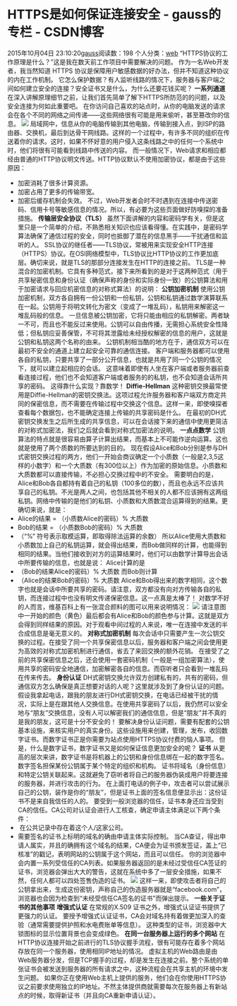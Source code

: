 # HTTPS是如何保证连接安全 - gauss的专栏 - CSDN博客
2015年10月04日 23:10:20[gauss](https://me.csdn.net/mathlmx)阅读数：198
个人分类：[web](https://blog.csdn.net/mathlmx/article/category/2558531)
“HTTPS协议的工作原理是什么？”这是我在数天前工作项目中需要解决的问题。
作为一名Web开发者，我当然知道 HTTPS 协议是保障用户敏感数据的好办法，但并不知道这种协议的内在工作机制。
它怎么保护数据？有人监听线路的情况下，服务器与客户端之间如何建立安全的连接？安全证书又是什么，为什么还要花钱买呢？
**一系列通道**
在深入讲解原理细节之前，让我们首先简单了解下HTTPS所防范的的问题，以及安全连接为何如此重要吧。
在你访问自己喜欢的站点时，从你的电脑发送的请求会在各个不同的网络之间传递——这些网络很有可能是用来偷听，甚至篡改你的信息。
![](http://ww1.sinaimg.cn/large/63918611gw1e7jsdebtzoj20p40et77i.jpg)
局域网中，信息从你的电脑传输到其他电脑，传输到接入点，到ISP的路由器、交换机，最后到达骨干网线路。这样的一个过程中，有许多不同的组织在传送着你的请求。这时，如果不怀好意的用户侵入这条线路之中的任何一个系统中时，他们将很有可能看到线路中传送的内容。
而一般情况下，Web请求和相应都经由普通的HTTP协议明文传送。HTTP协议默认不使用加密协议，都是由于这些原因：
- 加密消耗了很多计算资源。
- 加密占用了更多的传输带宽。
- 加密后缓存机制会失效。
不过，Web开发者会时不时遇到在连接中传送密码、信用卡号等敏感信息的情况。所以，有必要为这些页面做好防嗅探的准备措施。
**传输层安全协议（TLS）**
虽然下面讲解的内容和密码学有关，但是这里只是一个简单的介绍，不熟悉相关知识也应该看得懂。在实践中，是密码学算法确保了通信过程的安全，同时也抵御了潜在的信息黑手——干扰通信和监听的人。
SSL协议的继任者——TLS协议，常被用来实现安全HTTP连接（HTTPS）协议。在OSI网络模型中，TLS协议比HTTP协议的工作更加底层。确切来说，就是TLS的那部分连接发生在HTTP的连接之前。
TLS是一种混合的加密机制。它具有多种范式，接下来所看到的是对于这两种范式（用于共享秘密信息和身份认证（确保声称的身份和实际身份一致）的公钥算法和用于加密请求与回应机密信息的对称式算法）的说明：
**公钥加密机制**
使用公钥加密机制，双方各自拥有一份公钥和一份私钥，公钥和私钥通过数学演算联系在一起。公钥用于将明文转化为密文（变成了一堆乱码），私钥用来解密这一堆乱码般的信息。
一旦信息被公钥加密，它将只能由相应的私钥解密。两者缺一不可，而且也不能反过来使用。公钥可以自由传播，无需担心系统安全性降低；但私钥应妥善保管，不可将其泄露给未经授权解密的信息的用户，这就是公钥和私钥这两个名称的由来。
公钥机制相当酷的地方在于，通信双方可以在最初不安全的通道上建立起安全可靠的通信连接。
客户端和服务器都可以使用各自的私钥，只要共享了一部分公开信息，也就是共用了同一个公钥的情况下，就可以建立起相应的会话。
这意味着即使有人坐在客户端或者服务器前查看连接过程，他们也不会知道客户端或者服务的的私钥，也不会知道会话所共享的密码。
这得靠什么实现？靠数学！
**Diffie-Hellman**
这种密钥交换最常使用是Diffie-Hellman的密钥交换法。这项过程允许服务器和客户端双方商定共同的保密信息，而不需要在传输过程中交换这个信息。这样一来，即使嗅探者查看每个数据包，也不能确定连接上传输的共享密码是什么。
在最初的DH式密钥交换发生之后所生成的共享信息，可以在会话接下来的通信中使用更简洁的对称式加密法，我们之后就会看到对称式加密法的说明。
**一点点数学**
公钥算法的特点就是很容易由算子计算出结果，而基本上不可能作逆向运算。这也就是使用了两个质数的所要达到的目的。
现在假设Alice和Bob分别是参与DH式密钥交换过程的两方，他们一开始会商议确定一个小质数（一般是2,3,5这样的小数字）和一个大质数（有300位以上）作为加密的原始信息。小质数和大质数都可以直接传输，不必担心交换过程中的不安全。
需要明白的是，Alice和Bob各自都持有着自己的私钥（100多位的数），而且也永远不应该共享自己的私钥。不光是两人之间，也包括其他不相关的人都不应该拥有这两组私钥。网络中传输的是他们的私钥、小质数和大质数混合运算得到的结果。更确切来说，就是：
- Alice的结果 = （小质数Alice的密码）% 大质数
- Bob的结果 = （小质数Bob的密码）% 大质数
- （“%” 符号表示取模运算，即取得除法运算的余数）
所以Alice使用大质数和小质数加上自己的私钥运算，就会得出结果，而Bob做同样的计算，也能得到相同的结果。当他们接收到对方的运算结果时，他们可以由数学计算导出会话中所要传输的信息，也就是说：
Alice计算的是
- （Bob的结果Alice的密码）% 大质数
而Bob则计算
- （Alice的结果Bob的密码）% 大质数
Alice和Bob得出来的数字相同，这个数字也就是会话中所要共享的密码。请注意，双方都没有向对方传输各自的私钥，而连接过程中也没有明文传递保密信息。这一点真是太棒了！
对数学不好的人而言，维基百科上有一张混合颜料的图可以用来说明情况：
![](http://ww1.sinaimg.cn/large/63918611gw1e7jsdf6xbbj20dw0kvmyo.jpg)
请注意图中一开始的颜色（黄色）最后都会有Alice和Bob的颜色参与计算。这就是双方会得到同样结果的原因。对于观看中间过程的人来说，唯一在连接中发送的半合成信息是毫无意义的。
**对称式加密机制**
每次会话中只需要产生一次公钥交换的过程。在接受了同一个共享保密信息以后，服务器和客户端之间会使用更为高效的对称式加密机制进行通信，省去了来回交换的额外花销。
在接受了之前的共享保密信息之后，还会使用一套密码机制（一般是一组加密算法），使用共享的密码安全地通信，加密解密各自的信息。而窃听者只会看到一堆乱码在传来传去。
**身份认证**
DH式密钥交换允许双方创建私有的，共有的密码，但通信双方怎么确保是真正想要对话的人呢？这里就涉及到了身份认证的问题。
假设我拿起电话，跟我的朋友进行DH式密钥交换，在电话已经被干扰的情况，实际上是在跟其他人交换信息。在使用共享密码了以后，我仍然可以安全地与“朋友”交换信息，没有人可以解密我们的通信信息，但是“朋友”并不真的是我的朋友，这可是十分不安全的！
要解决身份认证问题，需要有配套的公钥基本设施，来核实用户的真实身份。这些设施用来创建，管理，发布，收回数字证书。而数字证书正是你需要为站点使用HTTPS协议付费的恼人事项。
但是，什么是数字证书，数字证书又是如何保证信息更加安全的呢？
**证书**
从更高的层次来讲，数字证书是将机器上的公钥和身份信息绑在一起的数字签名。数字签名担保某份公钥属于某个特定的组织和机构。
证书将域名（身份信息）和特定公钥关联起来。这就避免了窃听者将自己的服务器伪装成用户将要连接的服务器，并进行攻击的行为。
在上面打电话的例子中，攻击者可以尝试展示自己的公钥，装作是你的“朋友”，但是证书上面的签名信息便显示出：这份证书不是来自我信任的人的。
要受到一般浏览器的信任，证书本身还应当受到CA的信任。CA公司对认证会进行人工核查，确定申请主体满足以下两个条件：
-  在公共记录中存在着这个人/这家公司。
- 需要签名的证书上标明的域名的确由申请主体实际控制。
当CA查证，得出申请人属实，并且的确拥有这个域名的结果，CA便会为证书颁发签证，盖上“已核准”的戳记，表明网站的公钥属于这个网站，而且可以信任。
你的浏览器中会内置一系列受信任的CA列表。如果服务器返回的是未经过受信任CA签证的证书，浏览器会弹出大大的警告，这就在系统中多了一层安全措施，如果不然，任何人都可以四处签售伪造的证书。
![](http://ww3.sinaimg.cn/large/63918611gw1e7jsdg2ehbg20ao08cjra.gif)
这样一来，即使攻击者将自己的公钥拿出来，生成这份密钥，声称自己的伪造服务器就是“facebook.com”，浏览器也会因为检查到“未经受信任CA签名的证书”而弹出提示。
**一些关于证书的其他事项**
**增强式认证**
在常规的X.509 证书之外，增强式认证证书提供了更强力的认证。
要授予增强式认证证书，CA会对域名持有着做更加深入的查验（通常需要提供护照和水电费账单等信息）。
这种类型的证书，浏览器中大锁图标的显示位置背景也会变成绿色。
**在同一台服务器上运行的多个网站**
在HTTP协议连接开始之前进行的TLS协议握手流程，很有可能存在着多个网站存放在同一个服务器，使用相同IP地址的情况。
虚拟主机的Web路由是由Web服务器分发，但是TCP握手的过程，却是发生在连接之前。整个系统的单张证书会被发送到服务器的所有请求之中，这种流程会在共享主机的环境中发生问题。
如果你正在使用Web主机上提供的服务，他们会在你使用HTTPS协议之前要求使用独立的IP地址。不然主体提供商就需要每次在服务器上有新站点的时候，取得新证书（并且向CA重新申请认证）。
